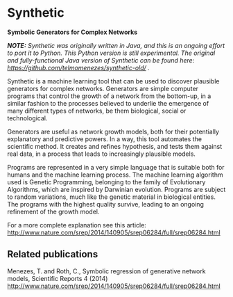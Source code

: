 # Synthetic
**Symbolic Generators for Complex Networks**

_**NOTE:** Synthetic was originally written in Java, and this is an ongoing effort to port it to Python. This Python version is still experimental. The original and fully-functional Java version of Synthetic can be found here: https://github.com/telmomenezes/synthetic-old/ ._

Synthetic is a machine learning tool that can be used to discover plausible generators for complex networks. Generators are simple computer programs that control the growth of a network from the bottom-up, in a similar fashion to the processes believed to underlie the emergence of many different types of networks, be them biological, social or technological.

Generators are useful as network growth models, both for their potentially explanatory and predictive powers. In a way, this tool automates the scientific method. It creates and refines hypothesis, and tests them against real data, in a process that leads to increasingly plausible models.

Programs are represented in a very simple language that is suitable both for humans and the machine learning process. The machine learning algorithm used is Genetic Programming, belonging to the family of Evolutionary Algorithms, which are inspired by Darwinian evolution. Programs are subject to random variations, much like the genetic material in biological entities. The programs with the highest quality survive, leading to an ongoing refinement of the growth model.

For a more complete explanation see this article: http://www.nature.com/srep/2014/140905/srep06284/full/srep06284.html

## Related publications

Menezes, T. and Roth, C., Symbolic regression of generative network models, Scientific Reports 4 (2014) http://www.nature.com/srep/2014/140905/srep06284/full/srep06284.html
